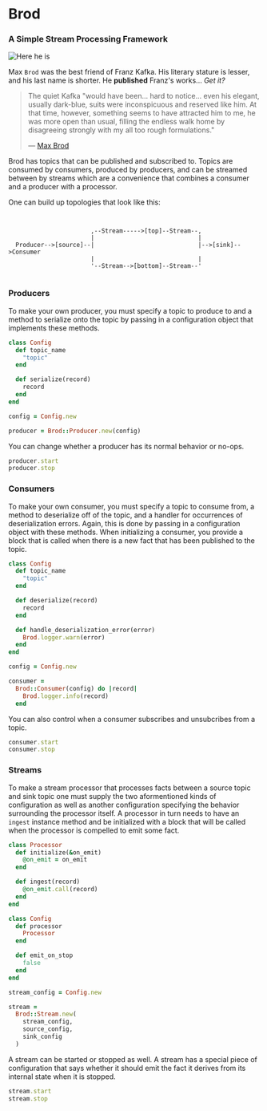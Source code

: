 # Brod
### A Simple Stream Processing Framework

![Here he is](https://upload.wikimedia.org/wikipedia/commons/6/66/Max_Brod_v_roce_1914.jpg)

Max `Brod` was the best friend of Franz Kafka. His literary stature is lesser,
and his last name is shorter. He __published__ Franz's works... _Get it?_

> The quiet Kafka "would have been... hard to notice... even his elegant,
> usually dark-blue, suits were inconspicuous and reserved like him. At that
> time, however, something seems to have attracted him to me, he was more open
> than usual, filling the endless walk home by disagreeing strongly with my all
> too rough formulations."
>
> — [Max Brod](https://en.wikipedia.org/wiki/Max_Brod#cite_note-4)

Brod has topics that can be published and subscribed to. Topics are consumed by
consumers, produced by producers, and can be streamed between by streams which
are a convenience that combines a consumer and a producer with a processor.

One can build up topologies that look like this:
```


                       ,--Stream----->[top]--Stream--,
                       |                             |
  Producer-->[source]--|                             |-->[sink]-->Consumer
                       |                             |
                       '--Stream-->[bottom]--Stream--'


```

### Producers
To make your own producer, you must specify a topic to produce to and a method
to serialize onto the topic by passing in a configuration object that implements
these methods.

```ruby
class Config
  def topic_name
    "topic"
  end

  def serialize(record)
    record
  end
end

config = Config.new

producer = Brod::Producer.new(config)
```

You can change whether a producer has its normal behavior or no-ops.

```ruby
producer.start
producer.stop
```


### Consumers
To make your own consumer, you must specify a topic to consume from, a method
to deserialize off of the topic, and a handler for occurrences of
deserialization errors. Again, this is done by passing in a configuration object
with these methods. When initializing a consumer, you provide a block that is
called when there is a new fact that has been published to the topic.

```ruby
class Config
  def topic_name
    "topic"
  end

  def deserialize(record)
    record
  end

  def handle_deserialization_error(error)
    Brod.logger.warn(error)
  end
end

config = Config.new

consumer =
  Brod::Consumer(config) do |record|
    Brod.logger.info(record)
  end
```

You can also control when a consumer subscribes and unsubcribes from a topic.

```ruby
consumer.start
consumer.stop
```

### Streams
To make a stream processor that processes facts between a source topic and sink
topic one must supply the two aformentioned kinds of configuration as well as
another configuration specifying the behavior surrounding the processor itself.
A processor in turn needs to have an `ingest` instance method and be initialized
with a block that will be called when the processor is compelled to emit some
fact.

```ruby
class Processor
  def initialize(&on_emit)
    @on_emit = on_emit
  end

  def ingest(record)
    @on_emit.call(record)
  end
end

class Config
  def processor
    Processor
  end

  def emit_on_stop
    false
  end
end

stream_config = Config.new

stream =
  Brod::Stream.new(
    stream_config,
    source_config,
    sink_config
  )
```

A stream can be started or stopped as well. A stream has a special piece of
configuration that says whether it should emit the fact it derives from its
internal state when it is stopped.

```ruby
stream.start
stream.stop
```
